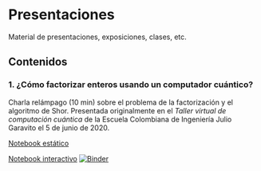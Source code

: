 # Presentaciones
Material de presentaciones, exposiciones, clases, etc.

## Contenidos

### 1. ¿Cómo factorizar enteros usando un computador cuántico? 
Charla relámpago (10 min) sobre el problema de la factorización y el algoritmo de Shor. Presentada originalmente en el *Taller virtual de computación cuántica* de la Escuela Colombiana de Ingeniería Julio Garavito el 5 de junio de 2020. 

[Notebook estático](https://htmlpreview.github.io/?https://github.com/sergio-tello/presentaciones/blob/master/Shor/shor_050620.html)

[Notebook interactivo](https://mybinder.org/v2/gh/sergio-tello/presentaciones/master) [![Binder](https://mybinder.org/badge_logo.svg)](https://mybinder.org/v2/gh/sergio-tello/presentaciones/master)

